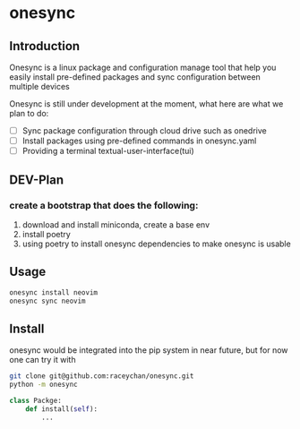 # onesync

## Introduction

Onesync is a linux package and configuration manage tool that help you easily install pre-defined packages and sync configuration between multiple devices

Onesync is still under development at the moment,
what here are what we plan to do:

- [ ] Sync package configuration through cloud drive such as onedrive
- [ ] Install packages using pre-defined commands in onesync.yaml
- [ ] Providing a terminal textual-user-interface(tui)

## DEV-Plan

### create a bootstrap that does the following:

1. download and install miniconda, create a base env
2. install poetry
3. using poetry to install onesync dependencies to make onesync is usable

## Usage

```bash
onesync install neovim
onesync sync neovim
```

## Install

onesync would be integrated into the pip system in near future, but for now one can try it with

```bash
git clone git@github.com:raceychan/onesync.git
python -m onesync
```

```python
class Packge:
    def install(self):
        ...
```
